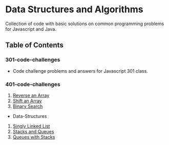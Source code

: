 # Data Structures and Algorithms
Collection of code with basic solutions on common programming problems for Javascript and Java.

## Table of Contents

### 301-code-challenges
* Code challenge problems and answers for Javascript 301 class.

### 401-code-challenges
1. [Reverse an Array](https://github.com/idothestamping/data-structures-and-algorithms/blob/master/401-code-challenges/documents/ArrayReverse.md)
2. [Shift an Array](https://github.com/idothestamping/data-structures-and-algorithms/blob/master/401-code-challenges/documents/ArrayShift.md)
3. [Binary Search](https://github.com/idothestamping/data-structures-and-algorithms/blob/master/401-code-challenges/documents/BinarySearch.md)

* Data-Structures
1. [Singly Linked List](https://github.com/idothestamping/data-structures-and-algorithms/blob/master/Data-Structures/documents/LinkedList.md)
2. [Stacks and Queues](https://github.com/idothestamping/data-structures-and-algorithms/blob/master/Data-Structures/documents/StackAndQueues.md)
3. [Queues with Stacks](https://github.com/idothestamping/data-structures-and-algorithms/blob/master/Data-Structures/documents/QueuesWithStacks.md)
